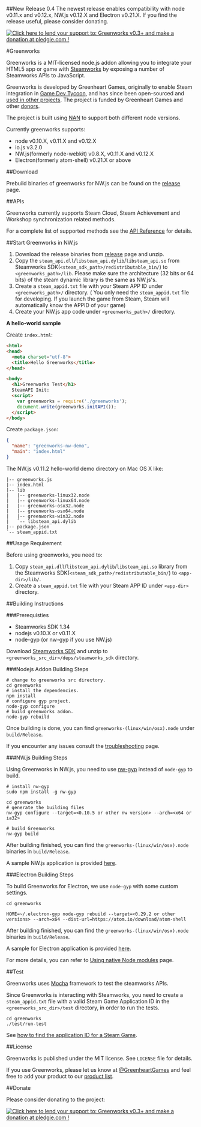 ##New Release 0.4
The newest release enables compatibility with node v0.11.x and v0.12.x, NW.js v0.12.X and Electron v0.21.X. If you find the release useful, please consider donating.

<a href='https://pledgie.com/campaigns/27218'><img alt='Click here to lend your support to: Greenworks v0.3+ and make a donation at pledgie.com !' src='https://pledgie.com/campaigns/27218.png?skin_name=chrome' border='0' ></a>

#Greenworks

Greenworks is a MIT-licensed node.js addon allowing you to integrate your HTML5 app or game with [Steamworks](http://www.steampowered.com/steamworks/) by exposing a number of Steamworks APIs to JavaScript.

Greenworks is developed by Greenheart Games, originally to enable Steam integration in [Game Dev Tycoon](http://www.greenheartgames.com/app/game-dev-tycoon/), and has since been open-sourced and [used in other projects](https://github.com/greenheartgames/greenworks/wiki/Apps-games-using-greenworks). The project is funded by Greenheart Games and other [donors](https://pledgie.com/campaigns/27218#donors).

The project is built using [NAN](https://github.com/rvagg/nan) to support both different node versions.

Currently greenworks supports:

* node v0.10.X, v0.11.X and v0.12.X
* io.js v3.2.0
* NW.js(formerly node-webkit) v0.8.X, v0.11.X and v0.12.X
* Electron(formerly atom-shell) v0.21.X or above

##Download

Prebuild binaries of greenworks for NW.js can be found on
the [release](https://github.com/greenheartgames/greenworks/releases) page.

##APIs

Greenworks currently supports Steam Cloud, Steam Achievement and Workshop synchronization related methods.

For a complete list of supported methods see the [API Reference](https://github.com/greenheartgames/greenworks/wiki/API-Reference)
for details.

##Start Greenworks in NW.js

1. Download the release binaries from [release](https://github.com/greenheartgames/greenworks/releases) page and unzip.
2. Copy the `steam_api.dll`/`libsteam_api.dylib`/`libsteam_api.so` from Steamworks SDK(`<steam_sdk_path>/redistributable_bin/`) to
`<greenworks_path>/lib`. Please make sure the architecture (32 bits or 64 bits) of the steam dynamic library is the same as NW.js's.
3. Create a `steam_appid.txt` file with your Steam APP ID under `<greenworks_path>/` directory. (
    You only need the `steam_appid.txt` file for developing. If you launch the game from Steam, Steam will automatically know the APPID of your game)
4. Create your NW.js app code under `<greenworks_path>/` directory.

**A hello-world sample**

Create `index.html`:

```html
<html>
<head>
  <meta charset="utf-8">
  <title>Hello Greenworks</title>
</head>

<body>
  <h1>Greenworks Test</h1>
  SteamAPI Init:
  <script>
    var greenworks = require('./greenworks');
    document.write(greenworks.initAPI());
  </script>
</body>
```

Create `package.json`:

```json
{
  "name": "greenworks-nw-demo",
  "main": "index.html"
}
```

The NW.js v0.11.2 hello-world demo directory on Mac OS X like:
```
|-- greenworks.js
|-- index.html
|-- lib
|   |-- greenworks-linux32.node
|   |-- greenworks-linux64.node
|   |-- greenworks-osx32.node
|   |-- greenworks-osx64.node
|   |-- greenworks-win32.node
|   `-- libsteam_api.dylib
|-- package.json
`-- steam_appid.txt
```

##Usage Requirement

Before using greenworks, you need to:

1. Copy `steam_api.dll`/`libsteam_api.dylib`/`libsteam_api.so` library from the Steamworks SDK(`<steam_sdk_path>/redistributable_bin/`)
to `<app-dir>/lib/`.
2. Create a `steam_appid.txt` file with your Steam APP ID under `<app-dir>` directory.


##Building Instructions

###Prerequisties

* Steamworks SDK 1.34
* nodejs v0.10.X or v0.11.X
* node-gyp (or nw-gyp if you use NW.js)

Download [Steamworks SDK](https://partner.steamgames.com/) and unzip to `<greenworks_src_dir>/deps/steamworks_sdk`
directory.

###Nodejs Addon Building Steps

```shell
# change to greenworks src directory.
cd greenworks
# install the dependencies.
npm install
# configure gyp project.
node-gyp configure
# build greenworks addon.
node-gyp rebuild
```

Once building is done, you can find `greenworks-(linux/win/osx).node` under
`build/Release`.

If you encounter any issues consult the
[troubleshooting](https://github.com/greenheartgames/greenworks/wiki/Troubleshooting) page.

###NW.js Building Steps

Using Greenworks in NW.js, you need to use [nw-gyp](https://github.com/nwjs/nw-gyp)
instead of `node-gyp` to build.

```shell
# install nw-gyp
sudo npm install -g nw-gyp

cd greenworks
# generate the building files
nw-gyp configure --target=<0.10.5 or other nw version> --arch=<x64 or ia32>

# build Greenworks
nw-gyp build
```

After building finished, you can find the `greenworks-(linux/win/osx).node` binaries in `build/Release`.

A sample NW.js application is provided [here](https://github.com/greenheartgames/greenworks/tree/master/samples/nw.js).


###Electron Building Steps

To build Greenworks for Electron, we use `node-gyp` with some custom settings.

```shell
cd greenworks

HOME=~/.electron-gyp node-gyp rebuild --target=<0.29.2 or other versions> --arch=x64 --dist-url=https://atom.io/download/atom-shell
```

After building finished, you can find the `greenworks-(linux/win/osx).node` binaries in `build/Release`.

A sample for Electron application is provided [here](https://github.com/greenheartgames/greenworks/tree/master/samples/electron).

For more details, you can refer to [Using native Node modules](https://github.com/atom/electron/blob/master/docs/tutorial/using-native-node-modules.md) page.

##Test

Greenworks uses [Mocha](http://visionmedia.github.io/mocha/) framework to test the steamworks APIs.

Since Greenworks is interacting with Steamworks, you need to create a `steam_appid.txt` file with
a valid Steam Game Application ID in the `<greenworks_src_dir>/test` directory, in order to run the tests.

```shell
cd greenworks
./test/run-test
```

See [how to find the application ID for a Steam Game](https://support.steampowered.com/kb_article.php?ref=3729-WFJZ-4175).

##License

Greenworks is published under the MIT license. See `LICENSE` file for details.

If you use Greenworks, please let us know at [@GreenheartGames](https://twitter.com/GreenheartGames) and feel free to add your product to our  [product list](https://github.com/greenheartgames/greenworks/wiki/Apps-games-using-greenworks).

##Donate

Please consider donating to the project:

<a href='https://pledgie.com/campaigns/27218'><img alt='Click here to lend your support to: Greenworks v0.3+ and make a donation at pledgie.com !' src='https://pledgie.com/campaigns/27218.png?skin_name=chrome' border='0' ></a>
